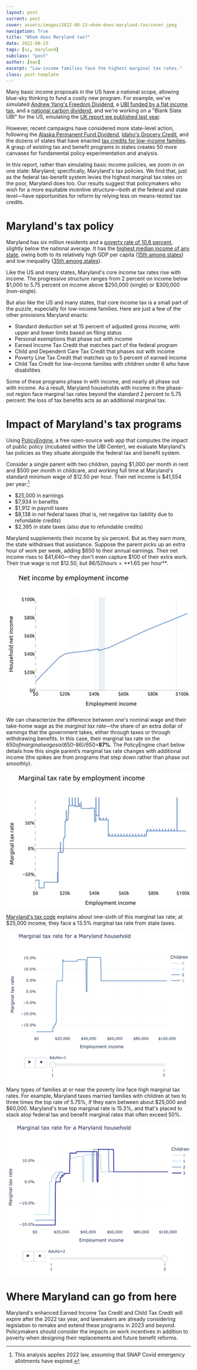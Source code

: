 ```yaml
---
layout: post
current: post
cover: assets/images/2022-08-23-whom-does-maryland-tax/cover.jpeg
navigation: True
title: "Whom does Maryland tax?"
date: 2022-08-23
tags: [us, maryland]
subclass: "post"
author: [max]
excerpt: "Low-income families face the highest marginal tax rates."
class: post-template
---
```


Many basic income proposals in the US have a national scope, allowing blue-sky thinking to fund a costly new program. For example, we've simulated [Andrew Yang's Freedom Dividend](https://www.ubicenter.org/distributional-analysis-of-andrew-yangs-freedom-dividend), a [UBI funded by a flat income tax](https://www.ubicenter.org/us-flat-tax), and a [national carbon dividend](https://www.ubicenter.org/us-carbon-dividend), and we're working on a "Blank Slate UBI" for the US, emulating the [UK report we published last year](https://www.ubicenter.org/uk-blank-slate-ubi).

However, recent campaigns have considered more state-level action, following the [Alaska Permanent Fund Dividend](https://pfd.alaska.gov/), [Idaho's Grocery Credit](https://tax.idaho.gov/i-1043.cfm), and the dozens of states that have enacted [tax credits for low-income families](https://www.taxcreditsforworkersandfamilies.org/state-tax-credits/). A grasp of existing tax and benefit programs in states creates 50 more canvases for fundamental policy experimentation and analysis.

In this report, rather than simulating basic income policies, we zoom in on one state: Maryland; specifically, Maryland's tax policies. We find that, just as the federal tax-benefit system levies the highest marginal tax rates on the poor, Maryland does too. Our results suggest that policymakers who wish for a more equitable incentive structure—both at the federal and state level—have opportunities for reform by relying less on means-tested tax credits.

# Maryland's tax policy

Maryland has six million residents and a [poverty rate of 10.8 percent](https://www.census.gov/content/dam/Census/library/publications/2021/demo/p60-275.pdf#page=32), slightly below the national average. It has the [highest median income of any state](https://en.wikipedia.org/wiki/List_of_U.S._states_and_territories_by_income), owing both to its relatively high GDP per capita ([15th among states](https://en.wikipedia.org/wiki/List_of_U.S._states_and_territories_by_GDP)) and low inequality ([35th among states](https://www.epi.org/multimedia/unequal-states-of-america/#/Maryland)).

Like the US and many states, Maryland's core income tax rates rise with income. The progressive structure ranges from 2 percent on income below $1,000 to 5.75 percent on income above $250,000 (single) or $300,000 (non-single).

But also like the US and many states, that core income tax is a small part of the puzzle, especially for low-income families. Here are just a few of the other provisions Maryland enacts:

* Standard deduction set at 15 percent of adjusted gross income, with upper and lower limits based on filing status
* Personal exemptions that phase out with income
* Earned Income Tax Credit that matches part of the federal program
* Child and Dependent Care Tax Credit that phases out with income
* Poverty Line Tax Credit that matches up to 5 percent of earned income
* Child Tax Credit for low-income families with children under 6 who have disabilities

Some of these programs phase in with income, and nearly all phase out with income. As a result, Maryland households with income in the phase-out region face marginal tax rates beyond the standard 2 percent to 5.75 percent: the loss of tax benefits acts as an additional marginal tax.

# Impact of Maryland's tax programs

Using [PolicyEngine](https://policyengine.org), a free open-source web app that computes the impact of public policy (incubated within the UBI Center), we evaluate Maryland's tax policies as they situate alongside the federal tax and benefit system.

Consider a single parent with two children, paying $1,000 per month in rent and $500 per month in childcare, and working full time at Maryland's standard minimum wage of $12.50 per hour. Their net income is $41,554 per year:[^1]

* $25,000 in earnings
* $7,934 in benefits
* $1,912 in payroll taxes
* $8,138 in net federal taxes (that is, net negative tax liability due to refundable credits)
* $2,395 in state taxes (also due to refundable credits)

Maryland supplements their income by six percent. But as they earn more, the state withdraws that assistance. Suppose the parent picks up an extra hour of work per week, adding $650 to their annual earnings. Their net income rises to $41,640—they don't even capture $100 of their extra work. Their true wage is not $12.50, but $86 / 52 hours = **$1.65 per hour**.

![](../assets/images/2022-08-23-whom-does-maryland-tax/net-income-single-parent-of-two.png)

We can characterize the difference between one's nominal wage and their take-home wage as the _marginal tax rate_—the share of an extra dollar of earnings that the government takes, either through taxes or through withdrawing benefits. In this case, their marginal tax rate on the $650 of marginal wages is ($650-$86)/$650=**87%**. The PolicyEngine chart below details how this single parent’s marginal tax rate changes with additional income (the spikes are from programs that step down rather than phase out smoothly).

![](../assets/images/2022-08-23-whom-does-maryland-tax/mtr-single-parent-of-two.png)

[Maryland's tax code](https://policyengine.github.io/openfisca-us//programs/states/md/tax/income/index.html) explains about one-sixth of this marginal tax rate; at $25,000 income, they face a 13.5% marginal tax rate from state taxes.

![](../assets/images/2022-08-23-whom-does-maryland-tax/md-mtr-single-parent-of-two.png)

Many types of families at or near the poverty line face high marginal tax rates. For example, Maryland taxes married families with children at two to three times the top rate of 5.75%, if they earn between about $25,000 and $60,000. Maryland's true top marginal rate is 15.3%, and that's placed to stack atop federal tax and benefit marginal rates that often exceed 50%.

![](../assets/images/2022-08-23-whom-does-maryland-tax/md-mtr-married-parents.png)

# Where Maryland can go from here

Maryland's enhanced Earned Income Tax Credit and Child Tax Credit will expire after the 2022 tax year, and lawmakers are already considering legislation to remake and extend these programs in 2023 and beyond. Policymakers should consider the impacts on work incentives in addition to poverty when designing their replacements and future benefit reforms.

[^1]: This analysis applies 2022 law, assuming that SNAP Covid emergency allotments have expired.
